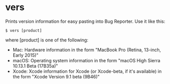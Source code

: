 # vers
Prints version information for easy pasting into Bug Reporter. Use it like this:
```shell
$ vers [product]
```
where [product] is one of the following:
* Mac: Hardware information in the form "MacBook Pro (Retina, 13-inch, Early 2015)"
* macOS: Operating system information in the form "macOS High Sierra 10.13.1 Beta (17B35a)"
* Xcode: Xcode information for Xcode (or Xcode-beta, if it's available) in the form "Xcode Version 9.1 beta (9B46)"
